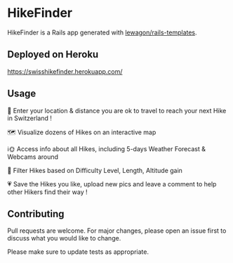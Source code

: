 # HikeFinder
HikeFinder is a Rails app generated with [lewagon/rails-templates](https://github.com/lewagon/rails-templates).

## Deployed on Heroku
https://swisshikefinder.herokuapp.com/

## Usage
🥾 Enter your location & distance you are ok to travel to reach your next Hike in Switzerland !

🗺️ Visualize dozens of Hikes on an interactive map

ℹ️🌞 Access info about all Hikes, including 5-days Weather Forecast & Webcams around

🔎 Filter Hikes based on Difficulty Level, Length, Altitude gain

💗 Save the Hikes you like, upload new pics and leave a comment to help other Hikers find their way !

## Contributing
Pull requests are welcome. For major changes, please open an issue first to discuss what you would like to change.

Please make sure to update tests as appropriate.
